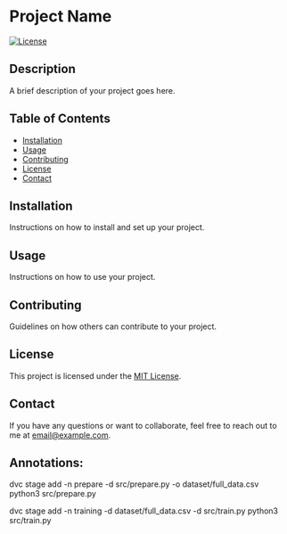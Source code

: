 # Project Name

[![License](https://img.shields.io/badge/license-MIT-blue.svg)](LICENSE)

## Description

A brief description of your project goes here.

## Table of Contents

- [Installation](#installation)
- [Usage](#usage)
- [Contributing](#contributing)
- [License](#license)
- [Contact](#contact)

## Installation

Instructions on how to install and set up your project.

## Usage

Instructions on how to use your project.

## Contributing

Guidelines on how others can contribute to your project.

## License

This project is licensed under the [MIT License](LICENSE).

## Contact

If you have any questions or want to collaborate, feel free to reach out to me at [email@example.com](mailto:email@example.com).

## Annotations:

dvc stage add -n prepare -d src/prepare.py -o dataset/full_data.csv python3 src/prepare.py

dvc stage add -n training -d dataset/full_data.csv -d src/train.py python3 src/train.py